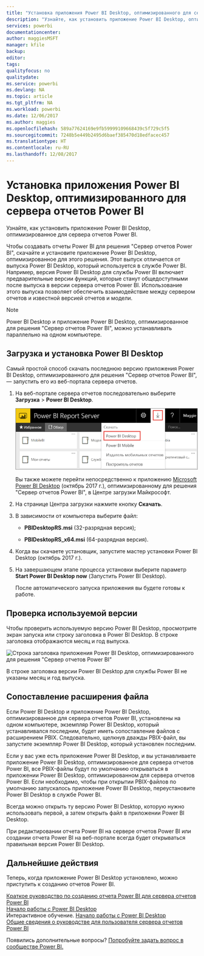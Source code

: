 ```yaml
---
title: "Установка приложения Power BI Desktop, оптимизированного для сервера отчетов Power BI"
description: "Узнайте, как установить приложение Power BI Desktop, оптимизированное для сервера отчетов Power BI"
services: powerbi
documentationcenter: 
author: maggiesMSFT
manager: kfile
backup: 
editor: 
tags: 
qualityfocus: no
qualitydate: 
ms.service: powerbi
ms.devlang: NA
ms.topic: article
ms.tgt_pltfrm: NA
ms.workload: powerbi
ms.date: 12/06/2017
ms.author: maggies
ms.openlocfilehash: 589a77624169e9fb59999109668439c5f729c5f5
ms.sourcegitcommit: 7248b5e449b2495d6baef385470d18edfacec457
ms.translationtype: HT
ms.contentlocale: ru-RU
ms.lasthandoff: 12/08/2017
---
```

# <a name="install-power-bi-desktop-optimized-for-power-bi-report-server"></a>Установка приложения Power BI Desktop, оптимизированного для сервера отчетов Power BI
Узнайте, как установить приложение Power BI Desktop, оптимизированное для сервера отчетов Power BI.

Чтобы создавать отчеты Power BI для решения "Сервер отчетов Power BI", скачайте и установите приложение Power BI Desktop, оптимизированное для этого решения. Этот выпуск отличается от выпуска Power BI Desktop, который используется в службе Power BI. Например, версия Power BI Desktop для службы Power BI включает предварительные версии функций, которые станут общедоступными после выпуска в версии сервера отчетов Power BI. Использование этого выпуска позволяет обеспечить взаимодействие между сервером отчетов и известной версией отчетов и модели. 

> [!NOTE]
> Power BI Desktop и приложение Power BI Desktop, оптимизированное для решения "Сервер отчетов Power BI", можно устанавливать параллельно на одном компьютере.

## <a name="download-and-install-power-bi-desktop"></a>Загрузка и установка Power BI Desktop

Самый простой способ скачать последнюю версию приложения Power BI Desktop, оптимизированного для решения "Сервер отчетов Power BI", — запустить его из веб-портала сервера отчетов.

1. На веб-портале сервера отчетов последовательно выберите **Загрузка** > **Power BI Desktop**.

    ![Скачивание Power BI Desktop из веб-портала](media/install-powerbi-desktop/report-server-download-web-portal.png)

    Вы также можете перейти непосредственно к приложению [Microsoft Power BI Desktop](https://go.microsoft.com/fwlink/?linkid=861076) (октябрь 2017 г.), оптимизированному для решения "Сервер отчетов Power BI", в Центре загрузки Майкрософт.

2. На странице Центра загрузки нажмите кнопку **Скачать**.

3. В зависимости от компьютера выберите файл: 

    - **PBIDesktopRS.msi** (32-разрядная версия);

    - **PBIDesktopRS_x64.msi** (64-разрядная версия).

1. Когда вы скачаете установщик, запустите мастер установки Power BI Desktop (октябрь 2017 г.).
2. На завершающем этапе процесса установки выберите параметр **Start Power BI Desktop now** (Запустить Power BI Desktop).
   
    После автоматического запуска приложения вы будете готовы к работе.

## <a name="verify-you-are-using-the-correct-version"></a>Проверка используемой версии
Чтобы проверить используемую версию Power BI Desktop, просмотрите экран запуска или строку заголовка в Power BI Desktop. В строке заголовка отображаются месяц и год выпуска.

![Строка заголовка приложения Power BI Desktop, оптимизированного для решения "Сервер отчетов Power BI"](media/quickstart-create-powerbi-report/report-server-desktop-october-2017-version.png)

В строке заголовка версии Power BI Desktop для службы Power BI не указаны месяц и год выпуска.

## <a name="file-extension-association"></a>Сопоставление расширения файла
Если Power BI Desktop и приложение Power BI Desktop, оптимизированное для сервера отчетов Power BI, установлены на одном компьютере, экземпляр Power BI Desktop, который устанавливался последним, будет иметь сопоставление файлов с расширением PBIX. Следовательно, щелкнув дважды PBIX-файл, вы запустите экземпляр Power BI Desktop, который установлен последним.

Если у вас уже есть приложение Power BI Desktop, и вы устанавливаете приложение Power BI Desktop, оптимизированное для сервера отчетов Power BI, все PBIX-файлы будут по умолчанию открываться в приложении Power BI Desktop, оптимизированном для сервера отчетов Power BI. Если необходимо, чтобы при открытии PBIX-файлов по умолчанию запускалось приложение Power BI Desktop, переустановите Power BI Desktop в службе Power BI.

Всегда можно открыть ту версию Power BI Desktop, которую нужно использовать первой, а затем открыть файл в приложении Power BI Desktop.

При редактировании отчета Power BI на сервере отчетов Power BI или создании отчета Power BI на веб-портале всегда будет открываться правильная версия Power BI Desktop.

## <a name="next-steps"></a>Дальнейшие действия
Теперь, когда приложение Power BI Desktop установлено, можно приступить к созданию отчетов Power BI.

[Краткое руководство по созданию отчета Power BI для сервера отчетов Power BI](quickstart-create-powerbi-report.md)  
[Начало работы с Power BI Desktop](../desktop-getting-started.md)  
Интерактивное обучение. [Начало работы с Power BI Desktop](../guided-learning/gettingdata.yml#step-2)  
[Общие сведения о руководстве для пользователя сервера отчетов Power BI](user-handbook-overview.md)

Появились дополнительные вопросы? [Попробуйте задать вопрос в сообществе Power BI.](https://community.powerbi.com/)

